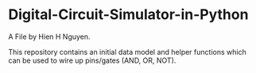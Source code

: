 Digital-Circuit-Simulator-in-Python
===================================

A File by Hien H Nguyen.

This repository contains an initial data model and helper functions which can be used to wire up pins/gates (AND, OR, NOT).
